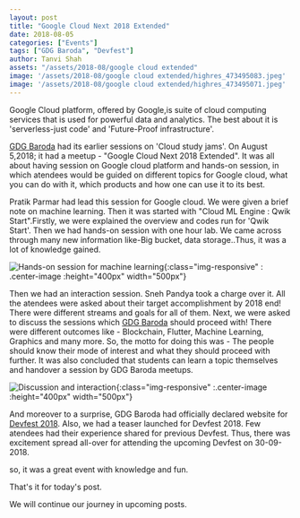 ```yaml
---
layout: post
title: "Google Cloud Next 2018 Extended"
date: 2018-08-05
categories: ["Events"]
tags: ["GDG Baroda", "Devfest"]
author: Tanvi Shah
assets: "/assets/2018-08/google cloud extended"
image: '/assets/2018-08/google cloud extended/highres_473495083.jpeg'
image: '/assets/2018-08/google cloud extended/highres_473495071.jpeg'
---
```


Google Cloud platform, offered by Google,is suite of cloud computing services that is used for powerful data and analytics. The best about it is 'serverless-just code' and 'Future-Proof infrastructure'.

[GDG Baroda](https://gdgbaroda.com) had its earlier sessions on 'Cloud study jams'. On August 5,2018; it had a meetup - "Google Cloud Next 2018 Extended". It was all about having session on Google cloud platform and hands-on session, in which atendees would be guided on different topics for Google cloud, what you can do with it, which products and how one can use it to its best.

Pratik Parmar had lead this session for Google cloud. We were given a brief note on machine learning. Then it was started with "Cloud ML Engine : Qwik Start".Firstly, we were explained the overview and codes run for 'Qwik Start'. Then we had hands-on session with one hour lab. We came across through many new information like-Big bucket, data storage..Thus, it was a lot of knowledge gained.

![Hands-on session for machine learning]({{page.assets}}/highres_473495083.jpeg){:class="img-responsive" : .center-image :height="400px" width="500px"}

Then we had an interaction session. Sneh Pandya took a charge over it. All the atendees were asked about their target accomplishment by 2018 end! There were different streams and goals for all of them. Next, we were asked to discuss the sessions which [GDG Baroda](https://gdgbaroda.com) should proceed with! There were different outcomes like - Blockchain, Flutter, Machine Learning, Graphics and many more. So, the motto for doing this was - The people should know their mode of interest and what they should proceed with further. It was also concluded that students can learn a topic themselves and handover a session by GDG Baroda meetups.

![Discussion and interaction]({{page.assets}}/highres_473495071.jpeg){:class="img-responsive" :.center-image :height="400px" width="500px"}

And moreover to a surprise, GDG Baroda had officially declared website for [Devfest 2018](https://devfest.gdgbaroda.com/). Also, we had a teaser launched for Devfest 2018. Few atendees had their experience shared for previous Devfest. Thus, there was excitement spread all-over for attending the upcoming Devfest on 30-09-2018.

so, it was a great event with knowledge and fun.

That's it for today's post.

We will continue our journey in upcoming posts.